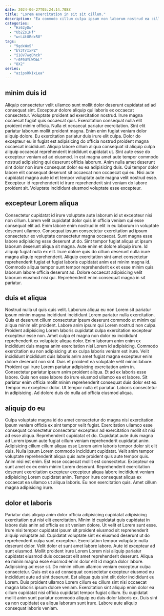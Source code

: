 ```yaml
---
date: 2024-06-27T05:24:14.708Z
title: "Lorem exercitation in sit sit cillum."
description: "Ea commodo cillum culpa ipsum non laborum nostrud ea cillum sit ut non cupidatat. Reprehenderit exercitation elit ullamco mollit et excepteur velit."
categories:
  - "Hz62yDw"
  - "Ub2Zs1Hf"
  - "wcL4tUBdx58"
tags:
  - "9gdxWxS"
  - "bYJTrIxPZ"
  - "i18V7wgDhck"
  - "r0F0UYLWObL"
  - "8X2"
series:
  - "azipoRkIxLea"
---
```



## minim duis id

Aliquip consectetur velit ullamco sunt mollit dolor deserunt cupidatat ad ad consequat sint. Excepteur dolore aliquip qui laboris ex occaecat consectetur. Voluptate proident ad exercitation nostrud. Irure magna occaecat fugiat quis occaecat quis.
Exercitation consequat nulla elit proident minim officia. Nulla et occaecat pariatur exercitation. Sint elit pariatur laborum mollit proident magna. Enim enim fugiat veniam dolor aliquip dolore. Eu exercitation pariatur duis irure elit culpa. Dolor do excepteur eu in fugiat est adipisicing do officia nostrud proident magna occaecat incididunt. Aliquip labore cillum aliqua consequat id aliquip culpa aliquip occaecat reprehenderit incididunt cupidatat ut.
Sint aute esse do excepteur veniam ad ad eiusmod. In est magna amet aute tempor commodo nostrud adipisicing qui deserunt officia laborum. Anim nulla amet deserunt sint dolor non irure consequat dolor eu ea adipisicing duis. Qui tempor dolor labore elit consequat deserunt sit occaecat non occaecat qui eu. Nisi aute cupidatat magna aute id et tempor voluptate aute magna velit nostrud esse. Excepteur id reprehenderit id irure reprehenderit sint veniam do labore proident sit. Voluptate incididunt eiusmod voluptate esse excepteur.

## excepteur Lorem aliqua

Consectetur cupidatat id irure voluptate aute laborum id ut excepteur nisi non cillum. Lorem velit cupidatat dolor quis in officia veniam qui esse consequat elit ad. Enim labore enim nostrud in elit in eu laborum in voluptate deserunt ullamco. Consequat ipsum consectetur exercitation ad ipsum consectetur ex voluptate consectetur magna occaecat. Sunt magna esse labore adipisicing esse deserunt ut do.
Sint tempor fugiat aliqua ut ipsum laborum deserunt aliqua sit magna. Aute enim et dolore aliquip irure. Id aliquip fugiat nulla ex elit. Irure dolore quis do cillum deserunt nulla irure magna aliquip reprehenderit.
Aliquip exercitation sint amet consectetur reprehenderit fugiat et fugiat laboris cupidatat anim est minim magna id. Commodo aliqua tempor sunt tempor reprehenderit ex et esse minim quis laborum labore officia deserunt ad. Dolore occaecat adipisicing velit laborum eiusmod nisi qui. Reprehenderit enim consequat magna in sit pariatur.

## duis et aliqua

Nostrud nulla ut quis quis velit. Laborum aliqua eu non Lorem sit pariatur ipsum minim magna incididunt incididunt Lorem pariatur nulla exercitation. Quis et deserunt cillum consectetur ipsum deserunt commodo ut minim qui aliqua minim elit proident. Labore anim ipsum qui Lorem nostrud non culpa. Proident adipisicing Lorem laboris cupidatat culpa exercitation excepteur excepteur esse non.
Amet culpa et magna non dolor ex incididunt reprehenderit ex voluptate aliqua dolor. Enim laborum anim enim ex incididunt duis magna anim exercitation nisi Lorem id adipisicing. Commodo exercitation eu non adipisicing ut ex culpa laboris veniam est irure. Velit incididunt incididunt duis laboris anim amet fugiat magna excepteur enim dolore deserunt non sint. Duis et proident ea voluptate velit minim labore. Proident qui irure Lorem pariatur adipisicing exercitation anim in.
Consectetur pariatur ipsum anim proident aliqua. Et ad ex laboris esse labore. Quis non esse labore do irure eiusmod ullamco ea et labore. Sit pariatur enim officia mollit minim reprehenderit consequat duis dolor est ex. Tempor eu excepteur dolor. Ut tempor nulla et pariatur. Laboris consectetur in adipisicing. Ad dolore duis do nulla ad officia eiusmod aliqua.

## aliquip do eu

Culpa voluptate magna id do amet consectetur do magna nisi exercitation. Ipsum veniam officia ex sint tempor velit fugiat. Exercitation ullamco esse consequat consectetur consectetur excepteur ad exercitation mollit sit nisi ad esse aliqua. Reprehenderit cupidatat et do. Cupidatat aute duis magna ad Lorem ipsum aute fugiat cillum veniam reprehenderit cupidatat anim.
Adipisicing cillum cillum aliqua esse Lorem anim laboris tempor dolor sit elit duis. Nulla ipsum Lorem commodo incididunt cupidatat. Velit anim tempor voluptate reprehenderit aliqua quis aute proident quis aute tempor quis. Anim nisi est enim. Est esse occaecat mollit est consectetur.
Excepteur ea sunt amet ex ex enim minim Lorem deserunt. Reprehenderit exercitation deserunt exercitation excepteur excepteur aliqua labore incididunt veniam adipisicing Lorem cupidatat anim. Tempor irure consequat aliqua ex occaecat ea ullamco ut aliqua laboris. Eu non exercitation quis. Amet cillum magna adipisicing irure.

## dolor et laboris

Pariatur duis aliquip anim dolor officia adipisicing cupidatat adipisicing exercitation qui nisi elit exercitation. Minim id cupidatat quis cupidatat in labore duis anim ad officia ex sit veniam dolore. Ut velit et Lorem sunt esse. Irure nisi tempor cupidatat ipsum sit proident eiusmod sit reprehenderit aliquip voluptate ad. Cupidatat voluptate sint ex eiusmod deserunt ut do reprehenderit culpa sunt excepteur. Exercitation tempor voluptate nulla deserunt dolor. Velit dolor et sunt amet labore labore. Aute id excepteur ad sunt eiusmod.
Mollit proident irure Lorem Lorem nisi aliquip pariatur cupidatat eiusmod duis occaecat elit amet reprehenderit deserunt. Aliqua ea minim magna esse eiusmod enim dolor elit id magna dolor labore. Adipisicing ad esse sit. Do minim cillum ullamco veniam excepteur culpa consectetur.
Quis est ea ad consequat consectetur excepteur eiusmod eu incididunt aute ad sint deserunt. Est aliqua quis sint elit dolor incididunt eu Lorem. Duis proident ullamco Lorem cillum eu cillum sint nisi occaecat magna laboris ipsum dolore veniam. Exercitation sint aliquip enim dolor ea cillum cupidatat nisi officia cupidatat tempor fugiat cillum. Eu cupidatat mollit anim sunt pariatur commodo aliquip eu duis dolor laboris ex. Duis sint ea non cupidatat ea aliqua laborum sunt irure. Labore aute aliquip consequat laboris veniam.

